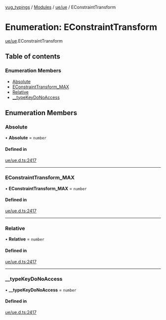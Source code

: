 [yug_typings](../README.md) / [Modules](../modules.md) / [ue/ue](../modules/ue_ue.md) / EConstraintTransform

# Enumeration: EConstraintTransform

[ue/ue](../modules/ue_ue.md).EConstraintTransform

## Table of contents

### Enumeration Members

- [Absolute](ue_ue.EConstraintTransform.md#absolute)
- [EConstraintTransform\_MAX](ue_ue.EConstraintTransform.md#econstrainttransform_max)
- [Relative](ue_ue.EConstraintTransform.md#relative)
- [\_\_typeKeyDoNoAccess](ue_ue.EConstraintTransform.md#__typekeydonoaccess)

## Enumeration Members

### Absolute

• **Absolute** = `number`

#### Defined in

[ue/ue.d.ts:2417](https://github.com/YugMetaverse/yug_typings/blob/25cad34/ue/ue.d.ts#L2417)

___

### EConstraintTransform\_MAX

• **EConstraintTransform\_MAX** = `number`

#### Defined in

[ue/ue.d.ts:2417](https://github.com/YugMetaverse/yug_typings/blob/25cad34/ue/ue.d.ts#L2417)

___

### Relative

• **Relative** = `number`

#### Defined in

[ue/ue.d.ts:2417](https://github.com/YugMetaverse/yug_typings/blob/25cad34/ue/ue.d.ts#L2417)

___

### \_\_typeKeyDoNoAccess

• **\_\_typeKeyDoNoAccess** = `number`

#### Defined in

[ue/ue.d.ts:2417](https://github.com/YugMetaverse/yug_typings/blob/25cad34/ue/ue.d.ts#L2417)
